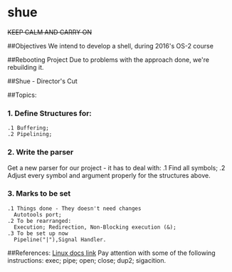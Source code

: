 # shue


~~KEEP CALM AND CARRY ON~~

##Objectives
  We intend to develop a shell, during 2016's OS-2 course

##Rebooting Project
  Due to problems with the approach done, we're rebuilding it.


##Shue - Director's Cut

##Topics:
### 1. Define Structures for:
    .1 Buffering;
    .2 Pipelining;

### 2. Write the parser
  Get a new parser for our project - it has to deal with:
    .1 Find all symbols;
    .2 Adjust every symbol and argument properly for the structures above.

### 3. Marks to be set
    .1 Things done - They doesn't need changes
      Autotools port;
    .2 To be rearranged:
      Execution; Redirection, Non-Blocking execution (&);
    .3 To be set up now
      Pipeline("|"),Signal Handler.

##References:
  [Linux docs link](http://linux.die.net/)
  Pay attention with some of the following instructions:
  exec;
  pipe;
  open;
  close;
  dup2;
  sigacition.
